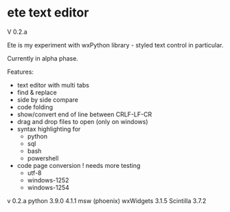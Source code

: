 # ete text editor 

V 0.2.a

Ete is my experiment with wxPython library - styled text control in particular.

Currently in alpha phase.  

Features:

* text editor with multi tabs 
* find & replace
* side by side compare
* code folding
* show/convert end of line between CRLF-LF-CR
* drag and drop files to open (only on windows)
* syntax highlighting for 
    * python
    * sql
    * bash
    * powershell
* code page conversion ! needs more testing
  * utf-8
  * windows-1252
  * windows-1254



v 0.2.a
python 3.9.0
4.1.1 msw (phoenix) wxWidgets 3.1.5
Scintilla 3.7.2
